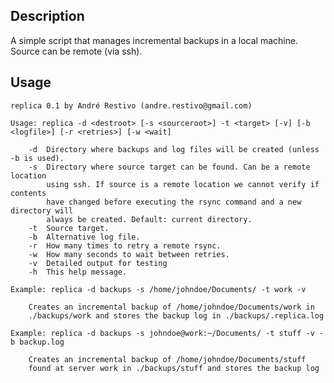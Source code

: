 Description
-----------

A simple script that manages incremental backups in a local machine. Source
can be remote (via ssh).

Usage
-----

	replica 0.1 by André Restivo (andre.restivo@gmail.com)

	Usage: replica -d <destroot> [-s <sourceroot>] -t <target> [-v] [-b <logfile>] [-r <retries>] [-w <wait]

		-d 	Directory where backups and log files will be created (unless -b is used).
		-s	Directory where source target can be found. Can be a remote location 
			using ssh. If source is a remote location we cannot verify if contents 
			have changed before executing the rsync command and a new directory will 
			always be created. Default: current directory.
		-t	Source target.
		-b 	Alternative log file.
		-r 	How many times to retry a remote rsync.
		-w 	How many seconds to wait between retries.
		-v	Detailed output for testing
		-h	This help message.

	Example: replica -d backups -s /home/johndoe/Documents/ -t work -v

		Creates an incremental backup of /home/johndoe/Documents/work in 
		./backups/work and stores the backup log in ./backups/.replica.log

	Example: replica -d backups -s johndoe@work:~/Documents/ -t stuff -v -b backup.log

		Creates an incremental backup of /home/johndoe/Documents/stuff
		found at server work in ./backups/stuff and stores the backup log 
